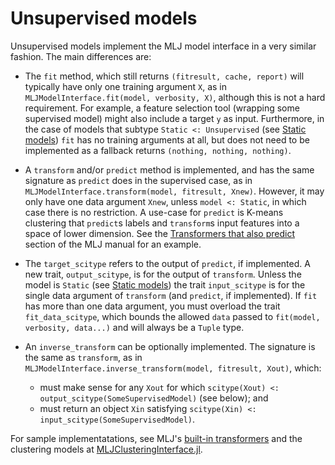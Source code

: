 # Unsupervised models

Unsupervised models implement the MLJ model interface in a very
similar fashion. The main differences are:

- The `fit` method, which still returns `(fitresult, cache, report)` will typically have
  only one training argument `X`, as in `MLJModelInterface.fit(model, verbosity, X)`,
  although this is not a hard requirement. For example, a feature selection tool (wrapping
  some supervised model) might also include a target `y` as input. Furthermore, in the
  case of models that subtype `Static <: Unsupervised` (see [Static
  models](@ref)) `fit` has no training arguments at all, but does not need to be
  implemented as a fallback returns `(nothing, nothing, nothing)`.

- A `transform` and/or `predict` method is implemented, and has the same signature as
  `predict` does in the supervised case, as in `MLJModelInterface.transform(model,
  fitresult, Xnew)`. However, it may only have one data argument `Xnew`, unless `model <:
  Static`, in which case there is no restriction.  A use-case for `predict` is K-means
  clustering that `predict`s labels and `transform`s input features into a space of lower
  dimension. See the [Transformers that also
  predict](https://JuliaAI.github.io/MLJ.jl/dev/transformers/#Transformers-that-also-predict)
  section of the MLJ manual for an example.

- The `target_scitype` refers to the output of `predict`, if implemented. A new trait,
  `output_scitype`, is for the output of `transform`. Unless the model is `Static` (see
  [Static models](@ref)) the trait `input_scitype` is for the single data argument
  of `transform` (and `predict`, if implemented). If `fit` has more than one data
  argument, you must overload the trait `fit_data_scitype`, which bounds the allowed
  `data` passed to `fit(model, verbosity, data...)` and will always be a `Tuple` type.

- An `inverse_transform` can be optionally implemented. The signature
  is the same as `transform`, as in
  `MLJModelInterface.inverse_transform(model, fitresult, Xout)`, which:
   - must make sense for any `Xout` for which `scitype(Xout) <:
     output_scitype(SomeSupervisedModel)` (see below); and
   - must return an object `Xin` satisfying `scitype(Xin) <:
     input_scitype(SomeSupervisedModel)`.

For sample implementatations, see MLJ's [built-in
transformers](https://github.com/JuliaAI/MLJModels.jl/blob/dev/src/builtins/Transformers.jl)
and the clustering models at
[MLJClusteringInterface.jl](https://github.com/jbrea/MLJClusteringInterface.jl).
